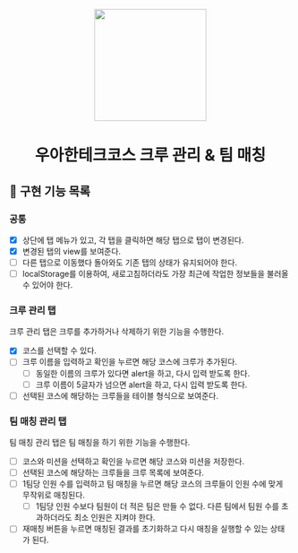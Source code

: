 <p align="middle" >
  <img width="200px;" src="https://github.com/kwannee/javascript-teammatching-precourse/raw/main/images/laptop_emoji.png"/>
</p>
<h1 align="middle">우아한테크코스 크루 관리 & 팀 매칭</h1>

## 🎯 구현 기능 목록

### 공통

- [x] 상단에 탭 메뉴가 있고, 각 탭을 클릭하면 해당 탭으로 탭이 변경된다.
- [x] 변경된 탭의 view를 보여준다.
- [ ] 다른 탭으로 이동했다 돌아와도 기존 탭의 상태가 유지되어야 한다.
- [ ] localStorage를 이용하여, 새로고침하더라도 가장 최근에 작업한 정보들을 불러올 수 있어야 한다.

### 크루 관리 탭

크루 관리 탭은 크루를 추가하거나 삭제하기 위한 기능을 수행한다.

- [x] 코스를 선택할 수 있다.
- [ ] 크루 이름을 입력하고 확인을 누르면 해당 코스에 크루가 추가된다.
  - [ ] 동일한 이름의 크루가 있다면 alert을 하고, 다시 입력 받도록 한다.
  - [ ] 크루 이름이 5글자가 넘으면 alert을 하고, 다시 입력 받도록 한다.
- [ ] 선택된 코스에 해당하는 크루들을 테이블 형식으로 보여준다.

### 팀 매칭 관리 탭

팀 매칭 관리 탭은 팀 매칭을 하기 위한 기능을 수행한다.

- [ ] 코스와 미션을 선택하고 확인을 누르면 해당 코스와 미션을 저장한다.
- [ ] 선택된 코스에 해당하는 크루들을 크루 목록에 보여준다.
- [ ] 1팀당 인원 수를 입력하고 팀 매칭을 누르면 해당 코스의 크루들이 인원 수에 맞게 무작위로 매칭된다.
  - [ ] 1팀당 인원 수보다 팀원이 더 적은 팀은 만들 수 없다. 다른 팀에서 팀원 수를 초과하더라도 최소 인원은 지켜야 한다.
- [ ] 재매칭 버튼을 누르면 매칭된 결과를 초기화하고 다시 매칭을 실행할 수 있는 상태가 된다.
